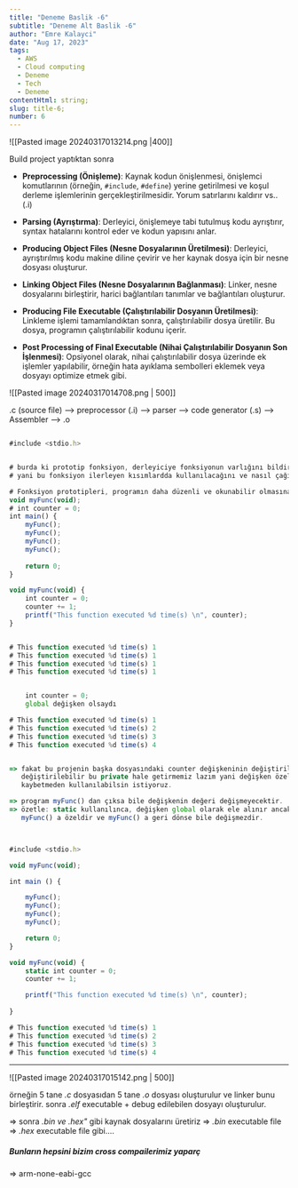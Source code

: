 ```yaml
---
title: "Deneme Baslik -6"
subtitle: "Deneme Alt Baslik -6"
author: "Emre Kalayci"
date: "Aug 17, 2023"
tags:
  - AWS
  - Cloud computing
  - Deneme
  - Tech
  - Deneme
contentHtml: string;
slug: title-6;
number: 6
---
```



![[Pasted image 20240317013214.png |400]]

Build project yaptıktan sonra

- **Preprocessing (Önişleme)**: Kaynak kodun önişlenmesi, önişlemci komutlarının (örneğin, `#include`, `#define`) yerine getirilmesi ve koşul derleme işlemlerinin gerçekleştirilmesidir. Yorum satırlarını kaldırır vs..    (.i)
    
- **Parsing (Ayrıştırma)**: Derleyici, önişlemeye tabi tutulmuş kodu ayrıştırır, syntax hatalarını kontrol eder ve kodun yapısını anlar.
    
- **Producing Object Files (Nesne Dosyalarının Üretilmesi)**: Derleyici, ayrıştırılmış kodu makine diline çevirir ve her kaynak dosya için bir nesne dosyası oluşturur.  
    
- **Linking Object Files (Nesne Dosyalarının Bağlanması)**: Linker, nesne dosyalarını birleştirir, harici bağlantıları tanımlar ve bağlantıları oluşturur.
    
- **Producing File Executable (Çalıştırılabilir Dosyanın Üretilmesi)**: Linkleme işlemi tamamlandıktan sonra, çalıştırılabilir dosya üretilir. Bu dosya, programın çalıştırılabilir kodunu içerir.
    
- **Post Processing of Final Executable (Nihai Çalıştırılabilir Dosyanın Son İşlenmesi)**: Opsiyonel olarak, nihai çalıştırılabilir dosya üzerinde ek işlemler yapılabilir, örneğin hata ayıklama sembolleri eklemek veya dosyayı optimize etmek gibi.

![[Pasted image 20240317014708.png | 500]]


.c (source file) --> preprocessor (.i) --> parser --> code generator (.s) --> Assembler --> .o


```javascript

#include <stdio.h>


# burda ki prototip fonksiyon, derleyiciye fonksiyonun varlığını bildirir,
# yani bu fonksiyon ilerleyen kısımlardda kullanılacağını ve nasıl çağırılması gerektiğini söyler.

# Fonksiyon prototipleri, programın daha düzenli ve okunabilir olmasına yardımcı olur ve fonksiyonların doğru kullanılmasını sağlar.
void myFunc(void);
# int counter = 0;
int main() { 
    myFunc();
    myFunc();
    myFunc();
    myFunc();
    
    return 0;
}

void myFunc(void) {
	int counter = 0;
    counter += 1;    
    printf("This function executed %d time(s) \n", counter);    
}


# This function executed %d time(s) 1
# This function executed %d time(s) 1
# This function executed %d time(s) 1
# This function executed %d time(s) 1


	int counter = 0; 
	global değişken olsaydı

# This function executed %d time(s) 1
# This function executed %d time(s) 2
# This function executed %d time(s) 3
# This function executed %d time(s) 4
```

```javascript

=> fakat bu projenin başka dosyasındaki counter değişkeninin değiştirilmesiyle
   değiştirilebilir bu private hale getirmemiz lazım yani değişken özelliğini 
   kaybetmeden kullanılabilsin istiyoruz.

=> program myFunc() dan çıksa bile değişkenin değeri değişmeyecektir.
=> özetle: static kullanılınca, değişken global olarak ele alınır ancak
   myFunc() a özeldir ve myFunc() a geri dönse bile değişmezdir.



#include <stdio.h>

void myFunc(void);

int main () {

	myFunc();
	myFunc();
	myFunc();
	myFunc();

	return 0;
}

void myFunc(void) {
	static int counter = 0;
	counter += 1;

	printf("This function executed %d time(s) \n", counter);
	
}

# This function executed %d time(s) 1
# This function executed %d time(s) 2
# This function executed %d time(s) 3
# This function executed %d time(s) 4

```
----------

![[Pasted image 20240317015142.png | 500]]

örneğin 5 tane *.c* dosyasıdan 5 tane *.o* dosyası oluşturulur ve linker bunu birleştirir.
sonra *.elf* executable + debug edilebilen dosyayı oluşturulur.

=> sonra *.bin ve .hex"* gibi kaynak dosyalarını üretiriz
=> *.bin* executable file
=> *.hex* executable file gibi....



##### Bunların hepsini bizim cross compailerimiz yaparç
=> arm-none-eabi-gcc
